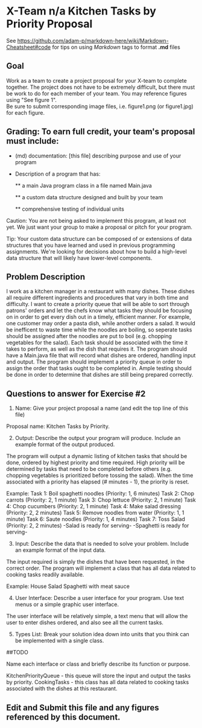 # X-Team n/a Kitchen Tasks by Priority Proposal

See https://github.com/adam-p/markdown-here/wiki/Markdown-Cheatsheet#code for tips on using *Markdown* tags to format __.md__ files

## Goal

Work as a team to create a project proposal for your X-team to complete together.
The project does not have to be extremely difficult,
but there must be work to do for each member of your team.
You may reference figures using "See figure 1".  
Be sure to submit corresponding image files, i.e. figure1.png (or figure1.jpg) for each figure.

## Grading: To earn full credit, your team's proposal must include:

* (md) documentation: [this file] describing purpose and use of your program

* Description of a program that has:

  ** a main Java program class in a file named Main.java
  
  ** a custom data structure designed and built by your team
  
  ** comprehensive testing of individual units
  
 Caution: You are not being asked to implement this program, at least not yet. 
 We just want your group to make a proposal or pitch for your program.
 
 Tip: Your custom data structure can be composed of or extensions of data structures that you have learned and used in previous programming assignments.  We're looking for decisions about how to build a high-level data structure that will likely have lower-level components.

## Problem Description

I work as a kitchen manager in a restaurant with many dishes. These dishes all require different ingredients and procedures that vary in both time and difficulty.
I want to create a priority queue that will be able to sort through patrons' orders and let the chefs know what tasks they should be focusing on in order to get every dish out in a timely, efficient manner. For example, one customer may order a pasta dish, while another orders a salad. It would be inefficent to waste time while the noodles are boiling, so seperate tasks should be assigned after the noodles are put to boil (e.g. chopping vegetables for the salad). Each task should be associated with the time it takes to perform, as well as the dish that requires it.
The program should have a Main.java file that will record what dishes are ordered, handling input and output.
The program should implement a priority queue in order to assign the order that tasks ought to be completed in.
Ample testing should be done in order to determine that dishes are still being prepared correctly.

## Questions to answer for Exercise #2

1. Name: Give your project proposal a name (and edit the top line of this file)

Proposal name: Kitchen Tasks by Priority.


2. Output: Describe the output your program will produce.  Include an example format of the output produced.

The program will output a dynamic listing of kitchen tasks that should be done, ordered by highest priority and time required.
High priority will be determined by tasks that need to be completed before others (e.g. chopping vegetables is prioritized before tossing the salad). When the time associated with a priority has elapsed (# minutes - 1), the priority is reset.

Example:
Task 1: Boil spaghetti noodles (Priority: 1, 6 minutes)
Task 2: Chop carrots (Priority: 2, 1 minute)
Task 3: Chop lettuce (Priority: 2, 1 minute)
Task 4: Chop cucumbers (Priority: 2, 1 minute)
Task 4: Make salad dressing (Priority: 2, 2 minutes)
Task 5: Remove noodles from water (Priority: 1, 1 minute)
Task 6: Saute noodles (Priority: 1, 4 minutes)
Task 7: Toss Salad (Priority: 2, 2 minutes)
-Salad is ready for serving-
-Spaghetti is ready for serving-


3. Input: Describe the data that is needed to solve your problem. Include an example format of the input data.

The input required is simply the dishes that have been requested, in the correct order. The program will implement a class that has all data related to cooking tasks readily available.

Example:
House Salad
Spaghetti with meat sauce


4. User Interface: Describe a user interface for your program.  Use text menus or a simple graphic user interface.

The user interface will be relatively simple, a text menu that will allow the user to enter dishes ordered, and also see all the current tasks.


5. Types List: Break your solution idea down into units that you think can be implemented with a single class.

##TODO


Name each interface or class and briefly describe its function or purpose.

KitchenPriorityQueue - this queue will store the input and output the tasks by priority.
CookingTasks - this class has all data related to cooking tasks associated with the dishes at this restaurant.


## Edit and Submit this file and any figures referenced by this document.

